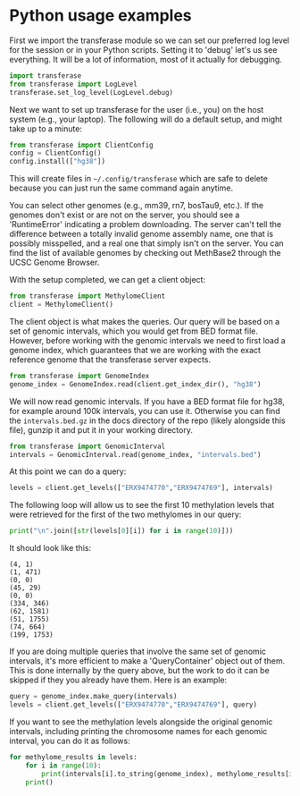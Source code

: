 # Python usage examples

First we import the transferase module so we can set our preferred log
level for the session or in your Python scripts. Setting it to 'debug'
let's us see everything. It will be a lot of information, most of it
actually for debugging.

```python
import transferase
from transferase import LogLevel
transferase.set_log_level(LogLevel.debug)
```

Next we want to set up transferase for the user (i.e., you) on the
host system (e.g., your laptop). The following will do a default
setup, and might take up to a minute:

```python
from transferase import ClientConfig
config = ClientConfig()
config.install(["hg38"])
```

This will create files in `~/.config/transferase` which are safe to
delete because you can just run the same command again anytime.

You can select other genomes (e.g., mm39, rn7, bosTau9, etc.). If the
genomes don't exist or are not on the server, you should see a
'RuntimeError' indicating a problem downloading. The server can't tell
the difference between a totally invalid genome assembly name, one
that is possibly misspelled, and a real one that simply isn't on the
server. You can find the list of available genomes by checking out
MethBase2 through the UCSC Genome Browser.

With the setup completed, we can get a client object:

```python
from transferase import MethylomeClient
client = MethylomeClient()
```

The client object is what makes the queries. Our query will be based
on a set of genomic intervals, which you would get from BED format
file. However, before working with the genomic intervals we need to
first load a genome index, which guarantees that we are working with
the exact reference genome that the transferase server expects.

```python
from transferase import GenomeIndex
genome_index = GenomeIndex.read(client.get_index_dir(), "hg38")
```

We will now read genomic intervals. If you have a BED format file for
hg38, for example around 100k intervals, you can use it. Otherwise you
can find the `intervals.bed.gz` in the docs directory of the repo
(likely alongside this file), gunzip it and put it in your working
directory.

```python
from transferase import GenomicInterval
intervals = GenomicInterval.read(genome_index, "intervals.bed")
```

At this point we can do a query:

```python
levels = client.get_levels(["ERX9474770","ERX9474769"], intervals)
```

The following loop will allow us to see the first 10 methylation
levels that were retrieved for the first of the two methylomes in our
query:

```python
print("\n".join([str(levels[0][i]) for i in range(10)]))
```

It should look like this:

```console
(4, 1)
(1, 471)
(0, 0)
(45, 29)
(0, 0)
(334, 346)
(62, 1581)
(51, 1755)
(74, 664)
(199, 1753)
```

If you are doing multiple queries that involve the same set of genomic
intervals, it's more efficient to make a 'QueryContainer' object out
of them. This is done internally by the query above, but the work to
do it can be skipped if they you already have them. Here is an
example:

```python
query = genome_index.make_query(intervals)
levels = client.get_levels(["ERX9474770","ERX9474769"], query)
```

If you want to see the methylation levels alongside the original
genomic intervals, including printing the chromosome names for each
genomic interval, you can do it as follows:

```python
for methylome_results in levels:
    for i in range(10):
        print(intervals[i].to_string(genome_index), methylome_results[i])
    print()
```
